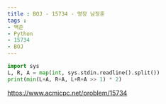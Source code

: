 ```yaml
---
title : BOJ - 15734 - 명장 남정훈
tags :
- 백준
- Python
- 15734
- BOJ
---
```


```python
import sys
L, R, A = map(int, sys.stdin.readline().split())
print(min(L+A, R+A, L+R+A >> 1) * 2)
```

https://www.acmicpc.net/problem/15734
